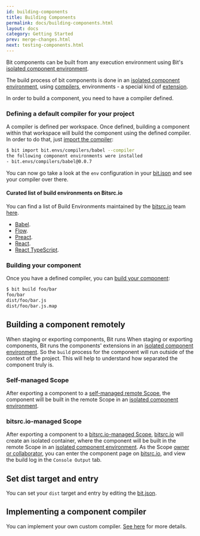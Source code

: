 ```yaml
---
id: building-components
title: Building Components
permalink: docs/building-components.html
layout: docs
category: Getting Started
prev: merge-changes.html
next: testing-components.html
---
```


Bit components can be built from any execution environment using Bit's [isolated component environment](/docs/ext-concepts.html#what-is-an-isolated-component-environment).

The build process of bit components is done in an [isolated component environment](/docs/ext-concepts.html#what-is-an-isolated-component-environment), using [compilers](/docs/ext-compiling.html), environments - a special kind of [extension](/docs/ext-concepts.html#extensions-vs-environments).

In order to build a component, you need to have a compiler defined.

### Defining a default compiler for your project

A compiler is defined per workspace. Once defined, building a component within that workspace will build the component using the defined compiler.
In order to do that, just [import the compiler](/docs/cli-import.html#import-a-new-environment):

```bash
$ bit import bit.envs/compilers/babel --compiler
the following component environments were installed
- bit.envs/compilers/babel@0.0.7
```

You can now go take a look at the `env` configuration in your [bit.json](/docs/conf-bit-json.html#env--object) and see your compiler over there.

#### Curated list of build environments on Bitsrc.io

You can find a list of Build Environments maintained by the [bitsrc.io](https://bitsrc.io) team [here](https://bitsrc.io/bit/envs).

- [Babel](https://bitsrc.io/bit/envs/compilers/babel).
- [Flow](https://bitsrc.io/bit/envs/compilers/flow).
- [Preact](https://bitsrc.io/bit/envs/compilers/preact).
- [React](https://bitsrc.io/bit/envs/compilers/react).
- [React TypeScript](https://bitsrc.io/bit/envs/compilers/react-typescript).

### Building your component

Once you have a defined compiler, you can [build your component](/docs/cli-build.html):

```bash
$ bit build foo/bar
foo/bar
dist/foo/bar.js
dist/foo/bar.js.map
```

## Building a component remotely

When staging or exporting components, Bit runs When staging or exporting components, Bit runs the components' extensions in an [isolated component environment](/docs/ext-concepts.html#what-is-an-isolated-component-environment). So the `build` process for the component will run outside of the context of the project. This will help to understand how separated the component truly is.

### Self-managed Scope

After exporting a component to a [self-managed remote Scope](/docs/organizing-components-in-scopes.html#self-managed-scope), the component will be built in the remote Scope in an [isolated component environment](/docs/ext-concepts.html#what-is-an-isolated-component-environment).

### bitsrc.io-managed Scope

After exporting a component to a [bitsrc.io-managed Scope](/docs/organizing-components-in-scopes.html#creating-a-scope-on-bitsrcio), [bitsrc.io](https://bitsrc.io) will create an isolated container, where the component will be built in the remote Scope in an [isolated component environment](/docs/ext-concepts.html#what-is-an-isolated-component-environment).
As the Scope [owner or collaborator](/docs/scopes-on-bitsrc.html#Scope-permissions), you can enter the component page on [bitsrc.io](https://bitsrc.io), and view the build log in the `Console Output` tab.

## Set dist target and entry

You can set your `dist` target and entry by editing the [bit.json](/docs/conf-bit-json.html).

## Implementing a component compiler

You can implement your own custom compiler. [See here](/docs/ext-compiling.html) for more details.